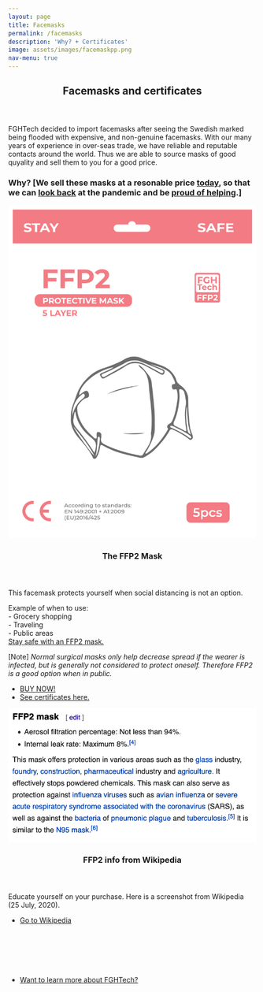 ```yaml
---
layout: page
title: Facemasks
permalink: /facemasks
description: 'Why? + Certificates'
image: assets/images/facemaskpp.png
nav-menu: true
---
```


<div id="main" class="alt">



<!-- One -->
<section id="one">
	<div class="inner">
    <!--<span class="image fit"><img src="assets/images/kabeltugglogo.png" alt="" /></span>-->
		<header class="major">
			<h1>Facemasks and certificates</h1>
		</header>

<!-- Content -->
<!-- <h2 id="content">Sample Content</h2> -->
<p style="font-style: normal;">FGHTech decided to import facemasks after seeing the Swedish marked being flooded with expensive, and non-genuine facemasks. With our many years of experience in over-seas trade, we have reliable and reputable contacts around the world. Thus we are able to source masks of good quyality and sell them to you for a good price.</p>
<h3>Why? [We sell these masks at a resonable price <u>today</u>, so that we can <u>look back</u> at the pandemic and be <u>proud of helping</u>.]</h3>


<section id="two" class="spotlights">
	<section>
		<a href="generic.html" class="image">
			<img src="assets/images/facemaskpp.png" alt="" data-position="center center" />
		</a>
		<div class="content">
			<div class="inner">
				<header class="major">
					<h3>The FFP2 Mask</h3>
				</header>
				<p>This facemask protects yourself when social distancing is not an option.</p>
				<p>Example of when to use:<br>
				- Grocery shopping<br>
				- Traveling<br>
				- Public areas<br>
				<u>Stay safe with an FFP2 mask.</u>
				</p>
				<p>[Note] <i>Normal surgical masks only help decrease spread if the wearer is infected, but is generally not considered to protect oneself. Therefore FFP2 is a good option when in public.</i></p>
				<ul class="actions">
					<li><a href="generic.html" class="button">BUY NOW!</a></li>
					<li><a href="generic.html" class="button">See certificates here.</a></li>
				</ul>
			</div>
		</div>
	</section>
	<section>
		<a href="generic.html" class="image">
			<img src="assets/images/FFP2Wikipedia.png" alt="" data-position="top center" />
		</a>
		<div class="content">
			<div class="inner">
				<header class="major">
					<h3>FFP2 info from Wikipedia</h3>
				</header>
				<p>Educate yourself on your purchase. Here is a screenshot from Wikipedia (25 July, 2020).</p>
				<ul class="actions">
					<li><a href="https://en.wikipedia.org/wiki/FFP_mask" class="button">Go to Wikipedia</a></li>
				</ul>
			</div>
		</div>
	</section>
	<!--<section>
		<a href="generic.html" class="image">
			<img src="assets/images/kabeltuggpic8.jpg" alt="" data-position="25% 25%" />
		</a>
		<div class="content">
			<div class="inner">
				<header class="major">
					<h3>Soon expanding to the Nordic countries</h3>
				</header>
				<p>After infiltrating the Swedish market of cable protectors, Kabeltugg will move on to conquer all of the Norse countries.</p>
				 <ul class="actions">
					<li><a href="generic.html" class="button">Learn more</a></li>
				</ul>
			</div>
		</div>
	</section>-->
</section>

<br/><br/>
<!-- Three -->
<section id="three">
	<div class="inner">
		<header class="major">
		</header>
		<ul class="actions">
			<li><a href="/services" class="button next">Want to learn more about FGHTech?</a></li>
		</ul>
	</div>
</section>
<br/><br/>





</div>